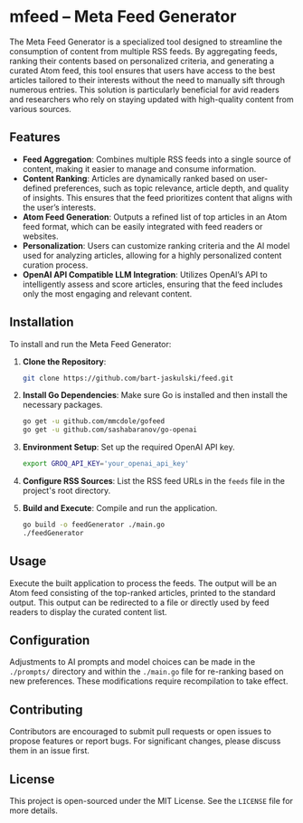# mfeed – Meta Feed Generator

The Meta Feed Generator is a specialized tool designed to streamline the consumption of content from multiple RSS feeds. By aggregating feeds, ranking their contents based on personalized criteria, and generating a curated Atom feed, this tool ensures that users have access to the best articles tailored to their interests without the need to manually sift through numerous entries. This solution is particularly beneficial for avid readers and researchers who rely on staying updated with high-quality content from various sources.

## Features

- **Feed Aggregation**: Combines multiple RSS feeds into a single source of content, making it easier to manage and consume information.
- **Content Ranking**: Articles are dynamically ranked based on user-defined preferences, such as topic relevance, article depth, and quality of insights. This ensures that the feed prioritizes content that aligns with the user’s interests.
- **Atom Feed Generation**: Outputs a refined list of top articles in an Atom feed format, which can be easily integrated with feed readers or websites.
- **Personalization**: Users can customize ranking criteria and the AI model used for analyzing articles, allowing for a highly personalized content curation process.
- **OpenAI API Compatible LLM Integration**: Utilizes OpenAI’s API to intelligently assess and score articles, ensuring that the feed includes only the most engaging and relevant content.

## Installation

To install and run the Meta Feed Generator:

1. **Clone the Repository**:
   ```bash
   git clone https://github.com/bart-jaskulski/feed.git
   ```

2. **Install Go Dependencies**:
   Make sure Go is installed and then install the necessary packages.
   ```bash
   go get -u github.com/mmcdole/gofeed
   go get -u github.com/sashabaranov/go-openai
   ```

3. **Environment Setup**:
   Set up the required OpenAI API key.
   ```bash
   export GROQ_API_KEY='your_openai_api_key'
   ```

4. **Configure RSS Sources**:
   List the RSS feed URLs in the `feeds` file in the project's root directory.

5. **Build and Execute**:
   Compile and run the application.
   ```bash
   go build -o feedGenerator ./main.go
   ./feedGenerator
   ```

## Usage

Execute the built application to process the feeds. The output will be an Atom feed consisting of the top-ranked articles, printed to the standard output. This output can be redirected to a file or directly used by feed readers to display the curated content list.

## Configuration

Adjustments to AI prompts and model choices can be made in the `./prompts/` directory and within the `./main.go` file for re-ranking based on new preferences. These modifications require recompilation to take effect.

## Contributing

Contributors are encouraged to submit pull requests or open issues to propose features or report bugs. For significant changes, please discuss them in an issue first.

## License

This project is open-sourced under the MIT License. See the `LICENSE` file for more details.

